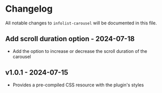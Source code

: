 # Changelog

All notable changes to `infolist-carousel` will be documented in this file.

## Add scroll duration option - 2024-07-18

- Add the option to increase or decrease the scroll duration of the carousel

## v1.0.1 - 2024-07-15

- Provides a pre-compiled CSS resource with the plugin's styles
